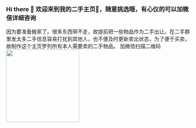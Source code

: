 ### Hi there 👋 欢迎来到我的二手主页🦆，随意挑选哦，有心仪的可以加微信详细咨询
因为要准备搬家了。很多东西带不走，故提前把一些物品作为二手出让。在二手群里发太多二手信息容易打扰到其他人，也不便及时更新卖出状态，为了便于买卖，故制作这个主页罗列所有本人需要卖的二手物品。
加微信扫描二维码
<img src="https://user-images.githubusercontent.com/39651612/116805668-7f88a500-ab5a-11eb-9eef-dbeae6d9448c.jpg"  height="200" width="200" align="middle"/>



